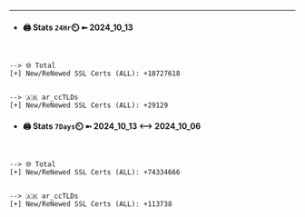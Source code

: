 

---
- #### 🖨️ **Stats** `24Hr`⏲️ ➼ 2024_10_13
```console


--> 🌐 Total
[+] New/ReNewed SSL Certs (ALL): +18727618


--> 🇦🇷 ar_ccTLDs
[+] New/ReNewed SSL Certs (ALL): +29129

```

- #### 🖨️ **Stats** `7Days`⏲️ ➼ 2024_10_13 <--> 2024_10_06
```console


--> 🌐 Total
[+] New/ReNewed SSL Certs (ALL): +74334666


--> 🇦🇷 ar_ccTLDs
[+] New/ReNewed SSL Certs (ALL): +113738

```

